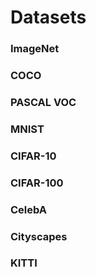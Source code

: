 # Datasets

### ImageNet

### COCO 

### PASCAL VOC

### MNIST

### CIFAR-10

### CIFAR-100

### CelebA

### Cityscapes

### KITTI
